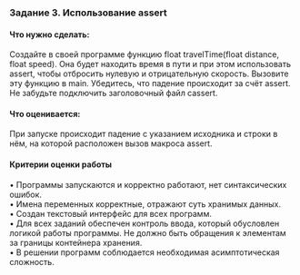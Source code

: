 ### Задание 3. Использование assert

#### Что нужно сделать:
Создайте в своей программе функцию float travelTime(float distance, float speed). Она будет находить время в пути и при этом использовать assert, чтобы отбросить нулевую и отрицательную скорость. Вызовите эту функцию в main. Убедитесь, что падение происходит за счёт assert. Не забудьте подключить заголовочный файл cassert.

#### Что оценивается:
При запуске происходит падение с указанием исходника и строки в нём, на которой расположен вызов макроса assert.

#### Критерии оценки работы
• Программы запускаются и корректно работают, нет синтаксических ошибок.  
• Имена переменных корректные, отражают суть хранимых данных.  
• Создан текстовый интерфейс для всех программ.  
• Для всех заданий обеспечен контроль ввода, который обусловлен   логикой работы программы. Не должно быть обращения к элементам за границы контейнера хранения.  
• В решении программ соблюдается необходимая асимптотическая сложность.  
